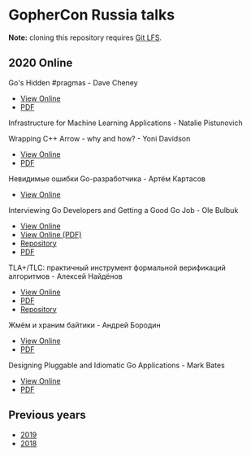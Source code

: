 # GopherCon Russia talks

**Note:** cloning this repository requires [Git LFS](https://git-lfs.github.com).

## 2020 Online

Go's Hidden #pragmas - Dave Cheney
  - [View Online](https://speakerdeck.com/gopherconrussia/gos-hidden-number-pragmas-dave-cheney)
  - [PDF](https://github.com/GopherConRu/talks/blob/master/2020/Go's%20Hidden%20Pragmas%20-%20Dave%20Cheney.pdf)

Infrastructure for Machine Learning Applications - Natalie Pistunovich

Wrapping C++ Arrow - why and how? - Yoni Davidson
  - [View Online](https://speakerdeck.com/gopherconrussia/wrapping-c-plus-plus-arrow-why-and-how-yoni-davidson)
  - [PDF](https://github.com/GopherConRu/talks/blob/master/2020/Wrapping%20C%2B%2B%20Arrow%20Why%20and%20How%20-%20Yoni%20Davidson.pdf)

Невидимые ошибки Go-разработчика - Артём Картасов
  - [View Online](https://docs.google.com/presentation/d/1aMH3gqRnvzLFrDXhNs3ttJZH3tKDpFhp0NOvdwIlbQA/edit)

Interviewing Go Developers and Getting a Good Go Job - Ole Bulbuk
  - [View Online](https://flowdev.github.io/static/present/2020/go-job/present.html)
  - [View Online (PDF)](https://speakerdeck.com/gopherconrussia/how-to-land-a-good-go-job-ole-bulbuk)
  - [Repository](https://github.com/flowdev/present-go/tree/master/2020/go-job)
  - [PDF](https://github.com/GopherConRu/talks/blob/master/2020/How%20to%20Land%20a%20Good%20Go%20Job%20-%20Ole%20Bulbuk.pdf)

TLA+/TLC: практичный инструмент формальной верификаций алгоритмов - Алексей Найдёнов
  - [View Online](https://speakerdeck.com/gopherconrussia/tla-plus-tools-praktichnyi-instrumient-formal-noi-vierifikatsii-alghoritmov-alieksiei-naidionov)
  - [PDF](https://github.com/GopherConRu/talks/blob/master/2020/TLA%20Tools%20-%20Alexey%20Naydenov.pdf)
  - [Repository](https://github.com/growler/gophercon-russia-2020-talk)

Жмём и храним байтики - Андрей Бородин
  - [View Online](https://speakerdeck.com/gopherconrussia/zhmiom-i-khranim-baitiki-andriei-borodin)
  - [PDF](TODO)

Designing Pluggable and Idiomatic Go Applications - Mark Bates
  - [View Online](https://speakerdeck.com/gopherconrussia/designing-pluggable-idiomatic-go-applications-mark-bates)
  - [PDF](https://github.com/GopherConRu/talks/blob/master/2020/Designing%20Pluggable%20Idiomatic%20Go%20Applications%20-%20Mark%20Bates.pdf)


## Previous years

- [2019](https://github.com/GopherConRu/talks/tree/master/2018)
- [2018](https://github.com/GopherConRu/talks/tree/master/2019)
